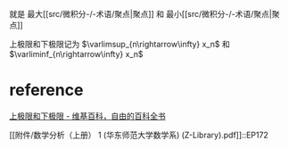 
就是 最大[[src/微积分-/-术语/聚点|聚点]] 和 最小[[src/微积分-/-术语/聚点|聚点]]

上极限和下极限记为 $\varlimsup_{n\rightarrow\infty} x_n$ 和 $\varliminf_{n\rightarrow\infty} x_n$

# reference
[上极限和下极限 - 维基百科，自由的百科全书](https://zh.wikipedia.org/zh-hans/%E4%B8%8A%E6%9E%81%E9%99%90%E5%92%8C%E4%B8%8B%E6%9E%81%E9%99%90)

[[附件/数学分析（上册） 1 (华东师范大学数学系) (Z-Library).pdf]]::EP172
